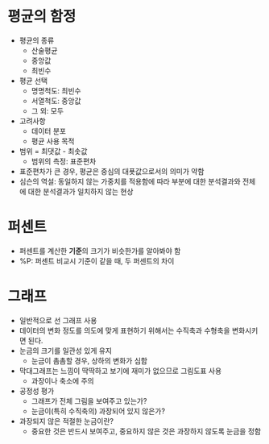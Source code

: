 # 평균의 함정

- 평균의 종류
  - 산술평균
  - 중앙값
  - 최빈수
- 평균 선택
  - 명명척도: 최빈수
  - 서열척도: 중앙값
  - 그 외: 모두
- 고려사항
  - 데이터 분포
  - 평균 사용 목적
- 범위 =  최댓값 - 최솟값
  - 범위의 측정: 표준편차
- 표준편차가 큰 경우, 평균은 중심의 대푯값으로서의 의미가 약함
- 심슨의 역설: 동일하지 않는 가중치를 적용함에 따라 부분에 대한 분석결과와 전체에 대한 분석결과가 일치하지 않는 현상

# 퍼센트

- 퍼센트를 계산한 **기준**의 크기가 비슷한가를 알아봐야 함
- %P: 퍼센트 비교시 기준이 같을 때, 두 퍼센트의 차이

# 그래프

- 일반적으로 선 그래프 사용
- 데이터의 변화 정도를 의도에 맞게 표현하기 위해서는 수직축과 수형축을 변화시키면 된다.
- 눈금의 크기를 일관성 있게 유지
  - 눈금이 촘촘할 경우, 상하의 변화가 심함
- 막대그래프는 느낌이 딱딱하고 보기에 재미가 없으므로 그림도표 사용
  - 과장이나 축소에 주의
- 공정성 평가
  - 그래프가 전체 그림을 보여주고 있는가?
  - 눈금이(특히 수직축의) 과장되어 있지 않은가?
- 과장되지 않은 적절한 눈금이란?
  - 중요한 것은 반드시 보여주고, 중요하지 않은 것은 과장하지 않도록 눈금을 정함